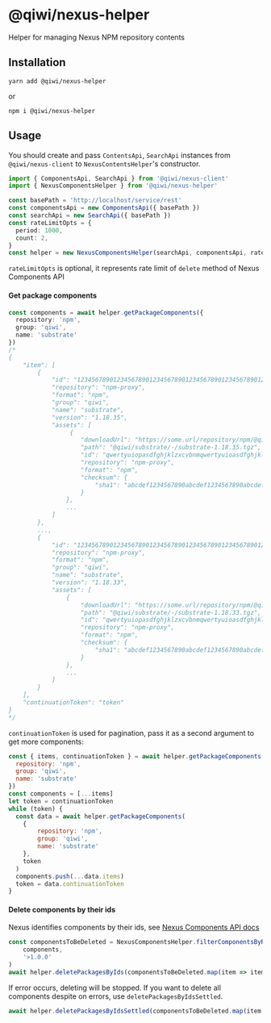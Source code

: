 # @qiwi/nexus-helper
Helper for managing Nexus NPM repository contents
## Installation
```shell script
yarn add @qiwi/nexus-helper
```
or
```shell script
npm i @qiwi/nexus-helper
```
## Usage
You should create and pass `ContentsApi`, `SearchApi` instances from `@qiwi/nexus-client` to `NexusContentsHelper`'s constructor.
```typescript
import { ComponentsApi, SearchApi } from '@qiwi/nexus-client'
import { NexusComponentsHelper } from '@qiwi/nexus-helper'

const basePath = 'http://localhost/service/rest'
const componentsApi = new ComponentsApi({ basePath })
const searchApi = new SearchApi({ basePath })
const rateLimitOpts = {
  period: 1000,
  count: 2,
}
const helper = new NexusComponentsHelper(searchApi, componentsApi, rateLimitOpts)
```
`rateLimitOpts` is optional, it represents rate limit of `delete` method of Nexus Components API
#### Get package components
```typescript
const components = await helper.getPackageComponents({
  repository: 'npm',
  group: 'qiwi',
  name: 'substrate'
})
/*
{
    "item": [
        {
            "id": "12345678901234567890123456789012345678901234567890123456",
            "repository": "npm-proxy",
            "format": "npm",
            "group": "qiwi",
            "name": "substrate",
            "version": "1.18.35",
            "assets": [
                 {
                    "downloadUrl": "https://some.url/repository/npm/@qiwi/substrate/-/substrate-1.18.35.tgz",
                    "path": "@qiwi/substrate/-/substrate-1.18.35.tgz",
                    "id": "qwertyuiopasdfghjklzxcvbnmqwertyuioasdfghjklzxcvzxcvbnmb",
                    "repository": "npm-proxy",
                    "format": "npm",
                    "checksum": {
                        "sha1": "abcdef1234567890abcdef1234567890abcdef13"
                    }
                },
                ...
            ]
        },
        ...,
        {
            "id": "12345678901234567890123456789012345678901234567890123457",
            "repository": "npm-proxy",
            "format": "npm",
            "group": "qiwi",
            "name": "substrate",
            "version": "1.18.33",
            "assets": [
                {
                    "downloadUrl": "https://some.url/repository/npm/@qiwi/substrate/-/substrate-1.18.33.tgz",
                    "path": "@qiwi/substrate/-/substrate-1.18.33.tgz",
                    "id": "qwertyuiopasdfghjklzxcvbnmqwertyuioasdfghjklzxcvzxcvbnma",
                    "repository": "npm-proxy",
                    "format": "npm",
                    "checksum": {
                        "sha1": "abcdef1234567890abcdef1234567890abcdef12"
                    }
                },
                ...
            ]
        }
    ],
    "continuationToken": "token"
}
*/
```
`continuationToken` is used for pagination, pass it as a second argument to get more components:
```javascript
const { items, continuationToken } = await helper.getPackageComponents({
  repository: 'npm',
  group: 'qiwi',
  name: 'substrate'
})
const components = [...items]
let token = continuationToken
while (token) {
  const data = await helper.getPackageComponents(
    {
        repository: 'npm',
        group: 'qiwi',
        name: 'substrate'
    },
    token
  )
  components.push(...data.items)
  token = data.continuationToken
}
```
#### Delete components by their ids
Nexus identifies components by their ids, see [Nexus Components API docs](https://help.sonatype.com/repomanager3/rest-and-integration-api/components-api)
```typescript
const componentsToBeDeleted = NexusComponentsHelper.filterComponentsByRange(
    components,
    '>1.0.0'
)
await helper.deletePackagesByIds(componentsToBeDeleted.map(item => item.id))
```
If error occurs, deleting will be stopped. If you want to delete all components despite on errors, use `deletePackagesByIdsSettled`.
```typescript
await helper.deletePackagesByIdsSettled(componentsToBeDeleted.map(item => item.id))
```
